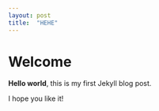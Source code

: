 ```yaml
---
layout: post
title:  "HEHE"
---
```


# Welcome

**Hello world**, this is my first Jekyll blog post.

I hope you like it!
